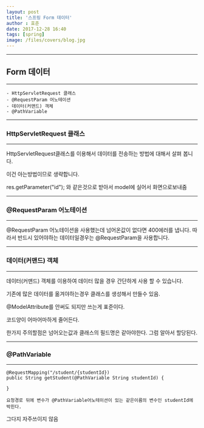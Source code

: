 ```yaml
---
layout: post
title: '스프링 Form 데이터'
author : 효준
date: 2017-12-28 16:40
tags: [spring]
image: /files/covers/blog.jpg
---
```


---
## Form 데이터

---


    - HttpServletRequest 클래스
    - @RequestParam 어노테이션
    - 데이터(커맨드) 객체
    - @PathVariable
    
---
### HttpServletRequest 클래스

---

HttpServletRequest클래스를 이용해서 데이터를 전송하는 방법에 대해서 살펴 봅니다.

이건 아는방법이므로 생략합니다.

res.getParameter("id");
와 같은것으로 받아서 model에 실어서 화면으로보내줌

---
### @RequestParam 어노테이션

---

@RequestParam 어노테이션을 사용했는데 넘어온값이 없다면 400에러를 냅니다.
따라서 반드시 있어야하는 데이터일경우는 @RequestParam을 사용합니다.

---
### 데이터(커맨드) 객체

---

데이터(커맨드) 객체를 이용하여 데이터 많을 경우 간단하게 사용 할 수 있습니다.

기존에 많은 데이터를 옮겨야하는경우 클래스를 생성해서 만들수 있음.

@ModelAttribute를 안써도 되지만 쓰는게 표준이다.

코드양이 어마어마하게 줄어든다.

한가지 주의할점은 넘어오는값과 클래스의 필드명은 같아야한다. 그럼 알아서 할당된다.

---
### @PathVariable

---

```
@RequestMapping("/student/{studentId})
public String getStudent(@PathVariable String studentId) {

}

요청경로 뒤에 변수가 @PathVariable어노테이션이 있는 같은이름의 변수인 studentId에 박힌다.
```

그다지 자주쓰이지 않음